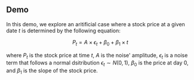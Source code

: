 ## Demo

In this demo, we explore an aritificial case where a stock price at a given date $t$ is determined by the following equation:

$$
P_t = A \times \epsilon_t + \beta_0 + \beta_1 \times t
$$

where $P_t$ is the stock price at time $t$, $A$ is the noise' amplitude, $\epsilon_t$ is a noise term that follows a normal dsitribution $\epsilon_t \sim N(0, 1)$, $\beta_0$  is the price at day 0, and $\beta_1$ is the slope of the stock price.
